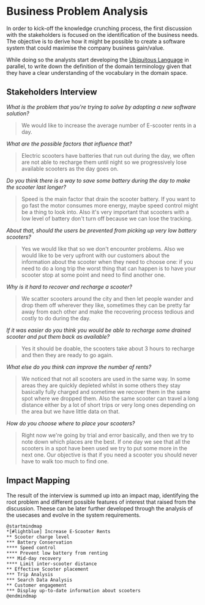 # Business Problem Analysis
In order to kick-off the knowledge crunching process, the first discussion with the stakeholders is focused on the identification of the business needs. The objective is to derive how it might be possible to create a software system that could maximise the company business gain/value.

While doing so the analysts start developing the [Ubiquitous Language](ubiquitous-language.md) in parallel, to write down the definition of the domain terminology given that they have a clear understanding of the vocabulary in the domain space.

## Stakeholders Interview

_What is the problem that you're trying to solve by adopting a new software solution?_
>We would like to increase the average number of E-scooter rents in a day.

_What are the possible factors that influence that?_
>Electric scooters have batteries that run out during the day, we often are not able to recharge them until night so we progressively lose available scooters as the day goes on.

_Do you think there is a way to save some battery during the day to make the scooter last longer?_
>Speed is the main factor that drain the scooter battery. If you want to go fast the motor consumes more energy, maybe speed control might be a thing to look into. Also it's very important that scooters with a low level of battery don't turn off because we can lose the tracking.

_About that, should the users be prevented from picking up very low battery scooters?_
>Yes we would like that so we don't encounter problems. Also we would like to be very upfront with our customers about the information about the scooter when they need to choose one: if you need to do a long trip the worst thing that can happen is to have your scooter stop at some point and need to find another one.

_Why is it hard to recover and recharge a scooter?_
>We scatter scooters around the city and then let people wander and drop them off wherever they like, sometimes they can be pretty far away from each other and make the recovering process tedious and costly to do during the day.

_If it was easier do you think you would be able to recharge some drained scooter and put them back as available?_
>Yes it should be doable, the scooters take about 3 hours to recharge and then they are ready to go again.

_What else do you think can improve the number of rents?_
>We noticed that not all scooters are used in the same way. In some areas they are quickly depleted whilst in some others they stay basically fully charged and sometime we recover them in the same spot where we dropped them. Also the same scooter can travel a long distance either by a lot of short trips or very long ones depending on the area but we have little data on that. 

_How do you choose where to place your scooters?_
>Right now we're going by trial and error basically, and then we try to note down which places are the best. If one day we see that all the scooters in a spot have been used we try to put some more in the next one. Our objective is that if you need a scooter you should never have to walk too much to find one.


## Impact Mapping
The result of the interview is summed up into an impact map, identifying the root problem and different possible features of interest that raised from the discussion. Theese can be later further developed through the analysis of the usecases and evolve in the system requirements.

```plantuml
@startmindmap
*[#lightblue] Increase E-Scooter Rents
** Scooter charge level
*** Battery Conservation
**** Speed control
**** Prevent low battery from renting
*** Mid-day recovery
**** Limit inter-scooter distance
** Effective Scooter placement
*** Trip Analysis 
*** Search Data Analysis
** Customer engagement
*** Display up-to-date information about scooters
@endmindmap
```
